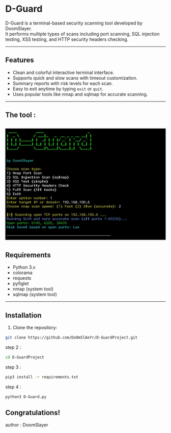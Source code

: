 # D-Guard

D-Guard is a terminal-based security scanning tool developed by DoomSlayer.  
It performs multiple types of scans including port scanning, SQL injection testing, XSS testing, and HTTP security headers checking.

---

## Features

- Clean and colorful interactive terminal interface.  
- Supports quick and slow scans with timeout customization.  
- Summary reports with risk levels for each scan.  
- Easy to exit anytime by typing `exit` or `quit`.  
- Uses popular tools like nmap and sqlmap for accurate scanning.

---
## The tool :
![D-Guard Screenshot](Screenshot_DGuard.jpg)
---

## Requirements

- Python 3.x  
- colorama  
- requests  
- pyfiglet  
- nmap (system tool)  
- sqlmap (system tool)

---

## Installation

1. Clone the repository:  
```bash
git clone https://github.com/DoOmSlAeYr/D-GuardProject.git
```
step 2 :
```bash
cd D-GuardProject
```
step 3 :
```bash
pip3 install -r requirements.txt
```
step 4 : 
```bash
python3 D-Guard.py
```
## Congratulations!

author : DoomSlayer

